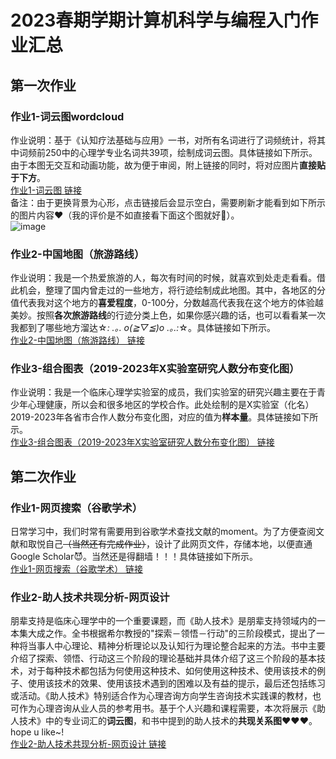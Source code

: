 # 2023春期学期计算机科学与编程入门作业汇总

## 第一次作业
### 作业1-词云图wordcloud
作业说明：基于《认知疗法基础与应用》一书，对所有名词进行了词频统计，将其中词频前250中的心理学专业名词共39项，绘制成词云图。具体链接如下所示。由于本图无交互和动画功能，故为便于审阅，附上链接的同时，将对应图片**直接贴于下方**。  
[作业1-词云图 链接](https://threefire7.github.io/wordcloud.html)  
备注：由于更换背景为心形，点击链接后会显示空白，需要刷新才能看到如下所示的图片内容❤️（我的评价是不如直接看下面这个图就好🤪）。  
![image](https://threefire7.github.io/wordcloud.png)

### 作业2-中国地图（旅游路线）
作业说明：我是一个热爱旅游的人，每次有时间的时候，就喜欢到处走走看看。借此机会，整理了国内曾走过的一些地方，将行迹绘制成此地图。其中，各地区的分值代表我对这个地方的**喜爱程度**，0-100分，分数越高代表我在这个地方的体验越美妙。按照**各次旅游路线**的行迹分类上色，如果你感兴趣的话，也可以看看某一次我都到了哪些地方溜达☆*: .｡. o(≧▽≦)o .｡.:*☆。具体链接如下所示。  
[作业2-中国地图（旅游路线） 链接](https://threefire7.github.io/travel_route.html)

### 作业3-组合图表（2019-2023年X实验室研究人数分布变化图）
作业说明：我是一个临床心理学实验室的成员，我们实验室的研究兴趣主要在于青少年心理健康，所以会和很多地区的学校合作。此处绘制的是X实验室（化名）2019-2023年各省市合作人数分布变化图，对应的值为**样本量**。具体链接如下所示。  
[作业3-组合图表（2019-2023年X实验室研究人数分布变化图） 链接](https://threefire7.github.io/population_distribution.html)  


## 第二次作业
### 作业1-网页搜索（谷歌学术）
日常学习中，我们时常有需要用到谷歌学术查找文献的moment。为了方便查阅文献和取悦自己~~（当然还有完成作业）~~，设计了此网页文件，存储本地，以便直通Google Scholar😈。当然还是得翻墙！！！具体链接如下所示。  
[作业1-网页搜索（谷歌学术） 链接](https://threefire7.github.io/网页搜索-谷歌学术.html) 

### 作业2-助人技术共现分析-网页设计
朋辈支持是临床心理学中的一个重要课题，而《助人技术》是朋辈支持领域内的一本集大成之作。全书根据希尔教授的"探索－领悟－行动"的三阶段模式，提出了一种将当事人中心理论、精神分析理论以及认知行为理论整合起来的方法。书中主要介绍了探索、领悟、行动这三个阶段的理论基础并具体介绍了这三个阶段的基本技术，对于每种技术都包括为何使用这种技术、如何使用这种技术、使用该技术的例子、使用该技术的效果、使用该技术遇到的困难以及有益的提示，最后还包括练习或活动。《助人技术》特别适合作为心理咨询方向学生咨询技术实践课的教材，也可作为心理咨询从业人员的参考用书。基于个人兴趣和课程需要，本次将展示《助人技术》中的专业词汇的**词云图**，和书中提到的助人技术的**共现关系图**❤️❤️❤️。hope u like~!  
[作业2-助人技术共现分析-网页设计 链接](https://threefire7.github.io/助人技术共现分析-网页设计.html)  
